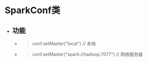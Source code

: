 


# SparkConf类
- ## 功能
    - > conf.setMaster("local") // 本地
    - > conf.setMaster("spark://hadoop:7077")   // 网络服务器
